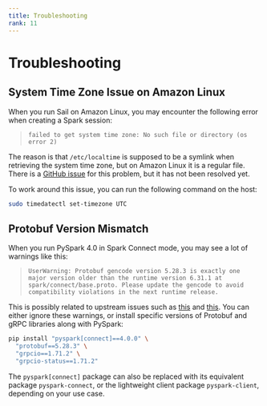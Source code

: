 ```yaml
---
title: Troubleshooting
rank: 11
---
```


# Troubleshooting

## System Time Zone Issue on Amazon Linux

When you run Sail on Amazon Linux, you may encounter the following error when creating a Spark session:

> `failed to get system time zone: No such file or directory (os error 2)`

The reason is that `/etc/localtime` is supposed to be a symlink when retrieving the system time zone, but on Amazon Linux it is a regular file.
There is a [GitHub issue](https://github.com/amazonlinux/amazon-linux-2023/issues/526) for this problem, but it has not been resolved yet.

To work around this issue, you can run the following command on the host:

```bash
sudo timedatectl set-timezone UTC
```

## Protobuf Version Mismatch

When you run PySpark 4.0 in Spark Connect mode, you may see a lot of warnings like this:

> `UserWarning: Protobuf gencode version 5.28.3 is exactly one major version older than the runtime version 6.31.1 at spark/connect/base.proto. Please update the gencode to avoid compatibility violations in the next runtime release.`

This is possibly related to upstream issues such as [this](https://github.com/protocolbuffers/protobuf/issues/18096) and [this](https://github.com/grpc/grpc/issues/37609).
You can either ignore these warnings, or install specific versions of Protobuf and gRPC libraries along with PySpark:

```bash
pip install "pyspark[connect]==4.0.0" \
  "protobuf==5.28.3" \
  "grpcio==1.71.2" \
  "grpcio-status==1.71.2"
```

The `pyspark[connect]` package can also be replaced with
its equivalent package `pyspark-connect`, or the lightweight client package `pyspark-client`, depending on your use case.
